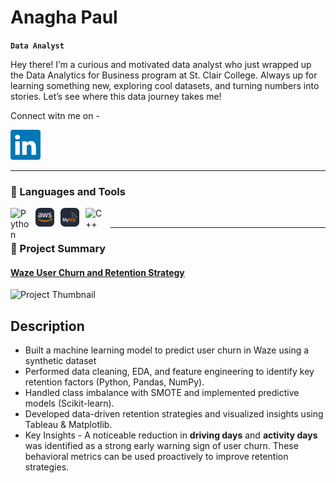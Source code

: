 # Anagha Paul

**`Data Analyst`**

Hey there! I’m a curious and motivated data analyst who just wrapped up the Data Analytics for Business program at St. Clair College. Always up for learning something new, exploring cool datasets, and turning numbers into stories. Let’s see where this data journey takes me!

Connect witn me on - <p align="left">
      <a href="https://www.linkedin.com/in/anagha-paul-236aa3251/">
         <img alt="LinkedIn" title="Connect with me on LinkedIn" src="https://raw.githubusercontent.com/CLorant/readme-social-icons/main/medium/colored/linkedin.svg"/></a> 
   </p>

---

### 🧰 Languages and Tools

<img align="left" alt="Python" width="30px" style="padding-right:10px;" src="https://cdn.jsdelivr.net/gh/devicons/devicon/icons/python/python-plain.svg" />
<img align="left" alt="AWS" width="30px" style="padding-right:10px;" src="https://github.com/tandpfun/skill-icons/blob/main/icons/AWS-Dark.svg" />
<img align="left" alt="SQL" width="30px" style="padding-right:10px;" src="https://github.com/tandpfun/skill-icons/blob/main/icons/MySQL-Dark.svg" />
<img align="left" alt="C++" width="30px" style="padding-right:10px;" src="https://cdn.jsdelivr.net/gh/devicons/devicon/icons/cplusplus/cplusplus-line.svg" />

<br />

---
### 🧰 Project Summary
#### [Waze User Churn and Retention Strategy](https://github.com/AnaghaPaul/Waze_User-Churn_Analysis)

![Project Thumbnail](https://github.com/AnaghaPaul/Waze_User-Churn_Analysis/blob/main/images/WAZE.png)  

## Description
- Built a machine learning model to predict user churn in Waze using a synthetic dataset
- Performed data cleaning, EDA, and feature engineering to identify key retention factors (Python, Pandas, NumPy).
- Handled class imbalance with SMOTE and implemented predictive models (Scikit-learn).
- Developed data-driven retention strategies and visualized insights using Tableau & Matplotlib. 
- Key Insights - A noticeable reduction in **driving days** and **activity days** was identified as a strong early warning sign of user churn. These behavioral metrics can be used proactively to improve retention strategies.

#

